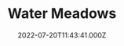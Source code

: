 ---
date: 2022-07-20T11:43:41.000Z
title: Water Meadows
latitude: 52.038561169492404
longitude: 0.7234260806208037
category: checkin
---